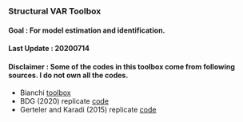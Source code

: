 ### Structural VAR Toolbox
#### Goal        : For model estimation and identification.
#### Last Update : 20200714 
#### Disclaimer  : Some of the codes in this toolbox come from following sources. I do not own all the codes.
  * Bianchi [toolbox](https://github.com/ambropo/VAR-Toolbox)
  * BDG (2020) replicate [code](http://www.dew-becker.org/)
  * Gerteler and Karadi (2015) replicate [code](https://www.openicpsr.org/openicpsr/project/114082/version/V1/view?path=/openicpsr/114082/fcr:versions/V1/ReprFiles_GK_2013-0329&type=folder)
